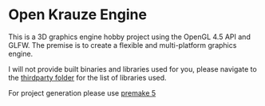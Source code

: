 # Open Krauze Engine
 
This is a 3D graphics engine hobby project using the OpenGL 4.5 API and GLFW.
The premise is to create a flexible and multi-platform graphics engine.

I will not provide built binaries and libraries used for you, please navigate to the [thirdparty folder](OpenKrauzeEngine/tree/main/thirdparty) for the list of libraries used.

For project generation please use [premake 5](https://premake.github.io/)